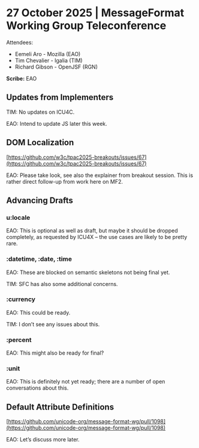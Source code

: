 # 27 October 2025 | MessageFormat Working Group Teleconference

Attendees:

- Eemeli Aro \- Mozilla (EAO)  
- Tim Chevalier \- Igalia (TIM)  
- Richard Gibson \- OpenJSF (RGN)

**Scribe:** EAO  

## Updates from Implementers

TIM: No updates on ICU4C.

EAO: Intend to update JS later this week.

## DOM Localization

[https://github.com/w3c/tpac2025-breakouts/issues/67](https://github.com/w3c/tpac2025-breakouts/issues/67)

EAO: Please take look, see also the explainer from breakout session. This is rather direct follow-up from work here on MF2.

## Advancing Drafts

### u:locale

EAO: This is optional as well as draft, but maybe it should be dropped completely, as requested by ICU4X – the use cases are likely to be pretty rare.

### :datetime, :date, :time

EAO: These are blocked on semantic skeletons not being final yet.

TIM: SFC has also some additional concerns.

### :currency

EAO: This could be ready.

TIM: I don’t see any issues about this.

### :percent

EAO: This might also be ready for final?

### :unit

EAO: This is definitely not yet ready; there are a number of open conversations about this.

## Default Attribute Definitions

[https://github.com/unicode-org/message-format-wg/pull/1098](https://github.com/unicode-org/message-format-wg/pull/1098)

EAO: Let’s discuss more later.
